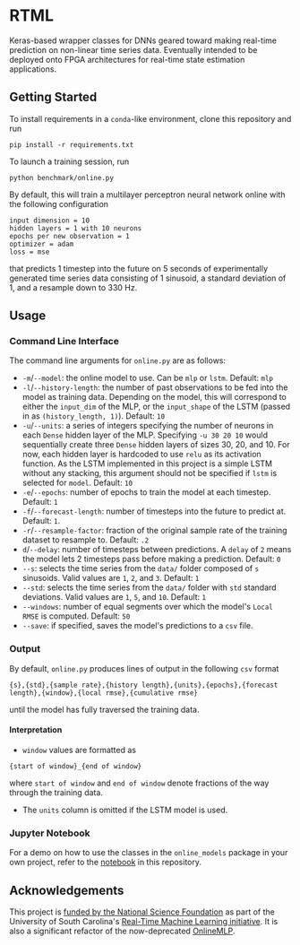 # RTML

Keras-based wrapper classes for DNNs geared toward making real-time prediction on non-linear time series data.
Eventually intended to be deployed onto FPGA architectures for real-time state estimation applications.

## Getting Started

To install requirements in a `conda`-like environment, clone this repository and run
```shell script
pip install -r requirements.txt
```

To launch a training session, run

```shell script
python benchmark/online.py
```

By default, this will train a multilayer perceptron neural network online with the following configuration
```
input dimension = 10
hidden layers = 1 with 10 neurons
epochs per new observation = 1
optimizer = adam
loss = mse
```
that predicts 1 timestep into the future on 5 seconds of experimentally generated time series data consisting of 1
sinusoid, a standard deviation of 1, and a resample down to 330 Hz.

## Usage

### Command Line Interface

The command line arguments for `online.py` are as follows:
* `-m`/`--model`: the online model to use. Can be `mlp` or `lstm`. Default: `mlp`
* `-l`/`--history-length`: the number of past observations to be fed into the model as training data. Depending on the
model, this will correspond to either the `input_dim` of the MLP, or the `input_shape` of the LSTM (passed in as
`(history_length, 1)`). Default: `10`
* `-u`/`--units`: a series of integers specifying the number of neurons in each `Dense` hidden layer of the MLP.
Specifying `-u 30 20 10` would sequentially create three `Dense` hidden layers of sizes 30, 20, and 10. For now, each
hidden layer is hardcoded to use `relu` as its activation function. As the LSTM implemented in this project is a simple
LSTM without any stacking, this argument should not be specified if `lstm` is selected for `model`. Default: `10`
* `-e`/`--epochs`: number of epochs to train the model at each timestep. Default: `1`
* `-f`/`--forecast-length`: number of timesteps into the future to predict at. Default: `1`.
* `-r`/`--resample-factor`: fraction of the original sample rate of the training dataset to resample to. Default: `.2`
* `d`/`--delay`: number of timesteps between predictions. A `delay` of `2` means the model lets 2 timesteps pass before
making a prediction. Default: `0`
* `--s`: selects the time series from the `data/` folder composed of `s` sinusoids. Valid values are `1`, `2`, and `3`.
Default: `1`
* `--std`: selects the time series from the `data/` folder with `std` standard deviations. Valid values are `1`, `5`,
and `10`. Default: `1`
* `--windows`: number of equal segments over which the model's `Local RMSE` is computed. Default: `50`
* `--save`: if specified, saves the model's predictions to a `csv` file.

### Output

By default, `online.py` produces lines of output in the following `csv` format
```csv
{s},{std},{sample rate},{history length},{units},{epochs},{forecast length},{window},{local rmse},{cumulative rmse}
```
until the model has fully traversed the training data.

#### Interpretation
* `window` values are formatted as
```
{start of window}_{end of window}
```
where `start of window` and `end of window` denote fractions of the way through the training data.
* The `units` column is omitted if the LSTM model is used.

### Jupyter Notebook
For a demo on how to use the classes in the `online_models` package in your own project, refer to the [notebook](
/notebooks/Online_Training_Demo.ipynb) in this repository.

## Acknowledgements

This project is [funded by the National Science Foundation](
https://www.nsf.gov/awardsearch/showAward?AWD_ID=1937535&HistoricalAwards=false) as part of the University of South
Carolina's [Real-Time Machine Learning initiative](
https://www.cse.sc.edu/news/dr-bakos-receives-nsf-grant-award-real-time-machine-learning). It is also a significant
refactor of the now-deprecated [OnlineMLP](https://github.com/singhish/OnlineMLP). 

